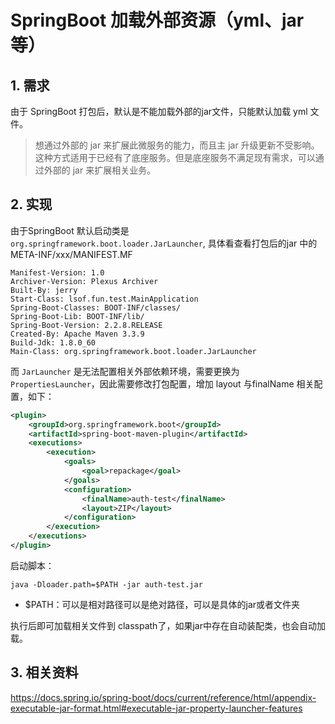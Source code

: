 # SpringBoot 加载外部资源（yml、jar等）

## 1. 需求

由于 SpringBoot 打包后，默认是不能加载外部的jar文件，只能默认加载 yml 文件。

> 想通过外部的 jar 来扩展此微服务的能力，而且主 jar 升级更新不受影响。这种方式适用于已经有了底座服务。但是底座服务不满足现有需求，可以通过外部的 jar 来扩展相关业务。

## 2. 实现

由于SpringBoot 默认启动类是 `org.springframework.boot.loader.JarLauncher`, 具体看查看打包后的jar 中的 META-INF/xxx/MANIFEST.MF

```
Manifest-Version: 1.0
Archiver-Version: Plexus Archiver
Built-By: jerry
Start-Class: lsof.fun.test.MainApplication
Spring-Boot-Classes: BOOT-INF/classes/
Spring-Boot-Lib: BOOT-INF/lib/
Spring-Boot-Version: 2.2.8.RELEASE
Created-By: Apache Maven 3.3.9
Build-Jdk: 1.8.0_60
Main-Class: org.springframework.boot.loader.JarLauncher
```

而 `JarLauncher` 是无法配置相关外部依赖环境，需要更换为 `PropertiesLauncher`，因此需要修改打包配置，增加 layout 与finalName 相关配置，如下：

```xml
<plugin>
    <groupId>org.springframework.boot</groupId>
    <artifactId>spring-boot-maven-plugin</artifactId>
    <executions>
        <execution>
            <goals>
                <goal>repackage</goal>
            </goals>
            <configuration>
                <finalName>auth-test</finalName>
                <layout>ZIP</layout>
            </configuration>
        </execution>
    </executions>
</plugin>
```

启动脚本：

```
java -Dloader.path=$PATH -jar auth-test.jar
```

* $PATH：可以是相对路径可以是绝对路径，可以是具体的jar或者文件夹

执行后即可加载相关文件到 classpath了，如果jar中存在自动装配类，也会自动加载。

## 3. 相关资料
https://docs.spring.io/spring-boot/docs/current/reference/html/appendix-executable-jar-format.html#executable-jar-property-launcher-features



